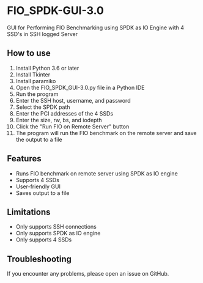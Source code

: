 # FIO_SPDK-GUI-3.0
GUI for Performing FIO Benchmarking using SPDK as IO Engine with 4 SSD's in SSH logged Server


## How to use
1. Install Python 3.6 or later
2. Install Tkinter
3. Install paramiko
4. Open the FIO_SPDK_GUI-3.0.py file in a Python IDE
5. Run the program
6. Enter the SSH host, username, and password
7. Select the SPDK path
8. Enter the PCI addresses of the 4 SSDs
9. Enter the size, rw, bs, and iodepth
10. Click the "Run FIO on Remote Server" button
11. The program will run the FIO benchmark on the remote server and save the output to a file
## Features
* Runs FIO benchmark on remote server using SPDK as IO engine
* Supports 4 SSDs
* User-friendly GUI
* Saves output to a file
## Limitations
* Only supports SSH connections
* Only supports SPDK as IO engine
* Only supports 4 SSDs
## Troubleshooting
If you encounter any problems, please open an issue on GitHub.

	

